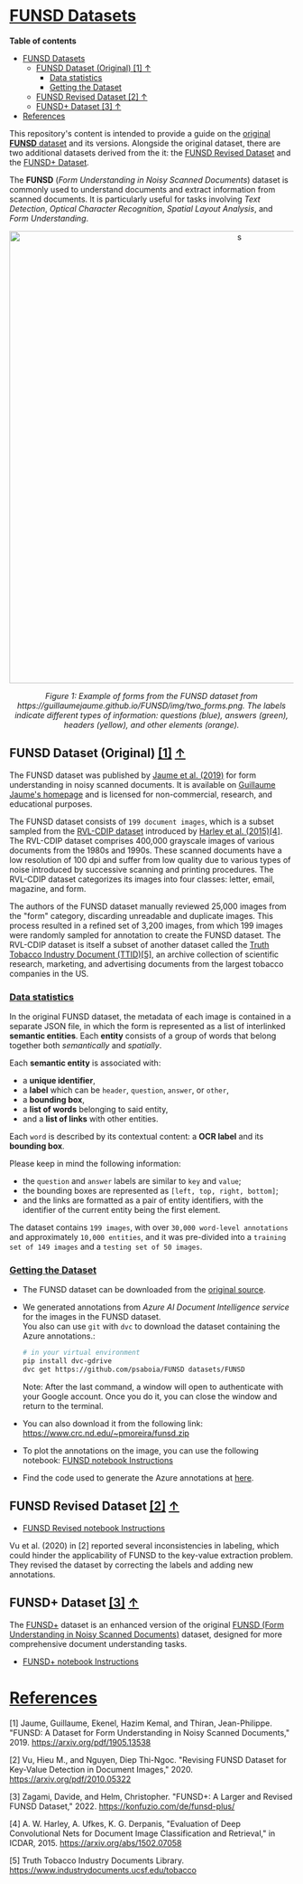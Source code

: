 # <a id='toc1_'></a>[FUNSD Datasets](#toc0_)

**Table of contents**<a id='toc0_'></a>    
- [FUNSD Datasets](#funsd-datasets)
	- [FUNSD Dataset (Original) \[1\] ↑](#funsd-dataset-original-1-)
		- [Data statistics](#data-statistics)
		- [Getting the Dataset](#getting-the-dataset)
	- [FUNSD Revised Dataset \[2\] ↑](#funsd-revised-dataset-2-)
	- [FUNSD+ Dataset \[3\] ↑](#funsd-dataset-3-)
- [References](#references)

<!-- vscode-jupyter-toc-config
	numbering=false
	anchor=true
	flat=false
	minLevel=1
	maxLevel=6
	/vscode-jupyter-toc-config -->
<!-- THIS CELL WILL BE REPLACED ON TOC UPDATE. DO NOT WRITE YOUR TEXT IN THIS CELL -->





This repository's content is intended to provide a guide on the [original **FUNSD** dataset](https://guillaumejaume.github.io/FUNSD/) and its versions.
Alongside the original dataset, there are two additional datasets derived from the it: the [FUNSD Revised Dataset](https://arxiv.org/pdf/2010.05322) and the [FUNSD+ Dataset](https://konfuzio.com/de/funsd-plus/).


The **FUNSD** (_Form Understanding in Noisy Scanned Documents_) dataset is commonly used to understand documents and extract information from scanned documents. 
It is particularly useful for tasks involving _Text Detection_, _Optical Character Recognition_, _Spatial Layout Analysis_, and _Form Understanding_.

<div style="text-align: center;">
    <img src="https://guillaumejaume.github.io/FUNSD/img/two_forms.png" alt="s" width="800"/>
    <p><em>Figure 1: Example of forms from the FUNSD dataset from https://guillaumejaume.github.io/FUNSD/img/two_forms.png. 
        The labels indicate different types of information: questions (blue), answers (green), headers (yellow), and other elements (orange).</em></p>
</div>


## <a id='toc1_1_'></a>FUNSD Dataset (Original) [[1]](#1) [&#8593;](#toc0_)

The FUNSD dataset was published by [Jaume et al. (2019)](https://arxiv.org/pdf/1905.13538) for form understanding in noisy scanned documents. It is available on [Guillaume Jaume's homepage](https://guillaumejaume.github.io/FUNSD/) and is licensed for non-commercial, research, and educational purposes.

The FUNSD dataset consists of `199 document images`, which is a subset sampled from the [RVL-CDIP dataset](https://adamharley.com/rvl-cdip/) introduced by [Harley et al. (2015)](https://arxiv.org/abs/1502.07058)[[4]](#4). The RVL-CDIP dataset comprises 400,000 grayscale images of various documents from the 1980s and 1990s. These scanned documents have a low resolution of 100 dpi and suffer from low quality due to various types of noise introduced by successive scanning and printing procedures. The RVL-CDIP dataset categorizes its images into four classes: letter, email, magazine, and form.

The authors of the FUNSD dataset manually reviewed 25,000 images from the "form" category, discarding unreadable and duplicate images. This process resulted in a refined set of 3,200 images, from which 199 images were randomly sampled for annotation to create the FUNSD dataset. 
The RVL-CDIP dataset is itself a subset of another dataset called the [Truth Tobacco Industry Document (TTID)](https://www.industrydocuments.ucsf.edu/tobacco)[[5]](#5), an archive collection of scientific research, marketing, and advertising documents from the largest tobacco companies in the US.

### <a id='toc1_1_1_'></a>[Data statistics](#toc0_)

In the original FUNSD dataset, the metadata of each image is contained in a separate JSON file, in which the form is represented as a list of interlinked **semantic entities**. Each **entity** consists of a group of words that belong together both _semantically_ and _spatially_. 

Each **semantic entity** is associated with:
- a **unique identifier**,
- a **label** which can be `header`, `question`, `answer`, or `other`,
- a **bounding box**,
- a **list of words** belonging to said entity,
- and a **list of links** with other entities.

Each `word` is described by its contextual content: a **OCR label** and its **bounding box**.

Please keep in mind the following information: 

- the `question` and `answer` labels are similar to `key` and `value`; 
- the bounding boxes are represented as `[left, top, right, bottom]`;
- and the links are formatted as a pair of entity identifiers, with the identifier of the current entity being the first element.

The dataset contains `199 images`, with over `30,000 word-level annotations` and approximately `10,000 entities`, 
and it was pre-divided into a `training set of 149 images` and a `testing set of 50 images`.

### <a id='toc1_1_2_'></a>[Getting the Dataset](#toc0_)

- The FUNSD dataset can be downloaded from the [original source](https://guillaumejaume.github.io/FUNSD/dataset.zip).

- We generated annotations from *Azure AI Document Intelligence service* for the images in the FUNSD dataset. \
  You also can use `git` with `dvc` to download the dataset containing the Azure annotations.:
  ```bash
  # in your virtual environment
  pip install dvc-gdrive
  dvc get https://github.com/psaboia/FUNSD datasets/FUNSD
  ```
  Note: After the last command, a window will open to authenticate with your Google account. Once you do it, you can close the window and return to the terminal.

- You can also download it from the following link: https://www.crc.nd.edu/~pmoreira/funsd.zip

- To plot the annotations on the image, you can use the following notebook: [FUNSD notebook Instructions](nbs/funsd.ipynb)
- Find the code used to generate the Azure annotations at [here](./nbs/azure_generate_annotations_for_funsd_dataset.ipynb).


## <a id='toc1_2_'></a>FUNSD Revised Dataset [[2]](#2) [&#8593;](#toc0_)

- [FUNSD Revised notebook Instructions](nbs/funsd_revised.ipynb)

Vu et al. (2020) in [2] reported several inconsistencies in labeling, which could hinder the applicability of FUNSD to the key-value extraction problem. They revised the dataset by correcting the labels and adding new annotations.

## <a id='toc1_3_'></a>FUNSD+ Dataset [[3]](#3) [&#8593;](#toc0_)

The [FUNSD+](https://konfuzio.com/de/funsd-plus/) dataset is an enhanced version of the original [FUNSD (Form Understanding in Noisy Scanned Documents)](https://arxiv.org/pdf/1905.13538) dataset, designed for more comprehensive document understanding tasks.

- [FUNSD+ notebook Instructions](nbs/funsd_plus.ipynb)

# <a id='toc2_'></a>[References](#toc0_)

<a id="1"></a>
[1] Jaume, Guillaume, Ekenel, Hazim Kemal, and Thiran, Jean-Philippe. "FUNSD: A Dataset for Form Understanding in Noisy Scanned Documents," 2019. https://arxiv.org/pdf/1905.13538

<a id="2"></a>
[2] Vu, Hieu M., and Nguyen, Diep Thi-Ngoc. "Revising FUNSD Dataset for Key-Value Detection in Document Images," 2020. https://arxiv.org/pdf/2010.05322

<a id="3"></a>
[3] Zagami, Davide, and Helm, Christopher. "FUNSD+: A Larger and Revised FUNSD Dataset," 2022. https://konfuzio.com/de/funsd-plus/

<a id="4"></a>
[4] A. W. Harley, A. Ufkes, K. G. Derpanis, "Evaluation of Deep Convolutional Nets for Document Image Classification and Retrieval," in ICDAR, 2015. https://arxiv.org/abs/1502.07058

<a id="5"></a>
[5] Truth Tobacco Industry Documents Library. https://www.industrydocuments.ucsf.edu/tobacco
